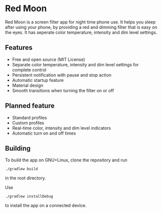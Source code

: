 # Red Moon

Red Moon is a screen filter app for night time phone use. It helps you
sleep after using your phone, by providing a red and dimming filter
that is easy on the eyes. It has seperate color temperature, intensity
and dim level settings.

## Features
* Free and open source (MIT License)
* Separate color temperature, intensity and dim level settings for
complete control
* Persistent notification with pause and stop action
* Automatic startup feature
* Material design
* Smooth transitions when turning the filter on or off

## Planned feature
* Standard profiles
* Custom profiles
* Real-time color, intensity and dim level indicators
* Automatic turn on and off times

## Building
To build the app on GNU+Linux, clone the repository and run

```
./gradlew build
```

in the root directory.

Use

```
./gradlew installDebug
```

to install the app on a connected device.
